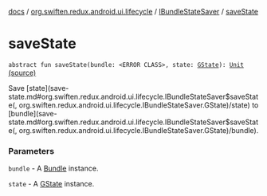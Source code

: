 [docs](../../index.md) / [org.swiften.redux.android.ui.lifecycle](../index.md) / [IBundleStateSaver](index.md) / [saveState](./save-state.md)

# saveState

`abstract fun saveState(bundle: <ERROR CLASS>, state: `[`GState`](index.md#GState)`): `[`Unit`](https://kotlinlang.org/api/latest/jvm/stdlib/kotlin/-unit/index.html) [(source)](https://github.com/protoman92/KotlinRedux/tree/master/android\android-lifecycle\src\main\java/org/swiften/redux/android/ui/lifecycle/AndroidActivity.kt#L33)

Save [state](save-state.md#org.swiften.redux.android.ui.lifecycle.IBundleStateSaver$saveState(, org.swiften.redux.android.ui.lifecycle.IBundleStateSaver.GState)/state) to [bundle](save-state.md#org.swiften.redux.android.ui.lifecycle.IBundleStateSaver$saveState(, org.swiften.redux.android.ui.lifecycle.IBundleStateSaver.GState)/bundle).

### Parameters

`bundle` - A [Bundle](#) instance.

`state` - A [GState](index.md#GState) instance.